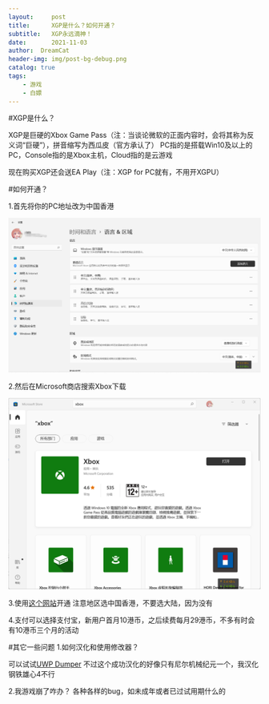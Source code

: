 ```yaml
---
layout:     post
title:      XGP是什么？如何开通？
subtitle:   XGP永远滴神！
date:       2021-11-03
author:  DreamCat
header-img: img/post-bg-debug.png
catalog: true
tags:
    - 游戏
    - 白嫖
---
```



#XGP是什么？

XGP是巨硬的Xbox Game Pass（注：当谈论微软的正面内容时，会将其称为反义词“巨硬”），拼音缩写为西瓜皮（官方承认了）
PC指的是搭载Win10及以上的PC，Console指的是Xbox主机，Cloud指的是云游戏

现在购买XGP还会送EA Play（注：XGP for PC就有，不用开XGPU）


#如何开通？

1.首先将你的PC地址改为中国香港

![](https://github.com/DreamingCats/dreamingcats.github.io/raw/main/img/XGP/Location.png)

2.然后在Microsoft商店搜索Xbox下载

![](https://github.com/DreamingCats/dreamingcats.github.io/raw/main/img/XGP/Xbox.png)

3.使用<a href="https://www.microsoft.com/zh-hk/p/xbox-game-pass/CFQ7TTC0KGQ8/0002?rtc=1&activetab=pivot%3aoverviewtab" target="_blank">这个网站</a>开通
注意地区选中国香港，不要选大陆，因为没有

4.支付可以选择支付宝，新用户首月10港币，之后续费每月29港币，不多有时会有10港币三个月的活动

#其它一些问题
1.如何汉化和使用修改器？

可以试试[UWP Dumper](https://github.com/Wunkolo/UWPDumper)
不过这个成功汉化的好像只有尼尔机械纪元一个，我汉化钢铁雄心4不行

2.我游戏崩了咋办？
各种各样的bug，如未成年或者已过试用期什么的